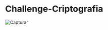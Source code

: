 # Challenge-Criptografia


![Capturar](https://user-images.githubusercontent.com/80595156/154167485-84f64612-5a22-42d4-a2e5-6dda8fd9c7dd.PNG)
